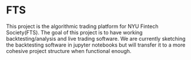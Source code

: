 # FTS
This project is the algorithmic trading platform for NYU Fintech Society(FTS). The goal of this project is to have working backtesting/analysis and live trading software. We are currently sketching the backtesting software in jupyter notebooks but will transfer it to a more cohesive project structure when functional enough.
